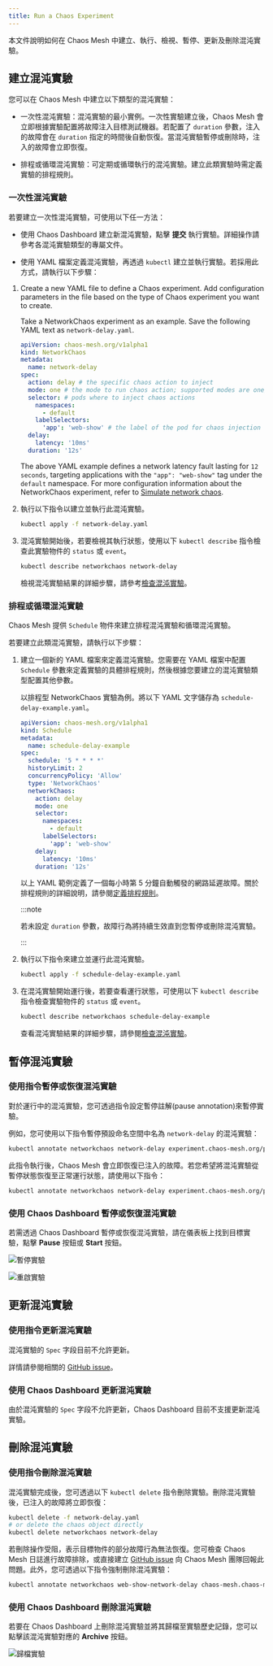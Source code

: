 ```yaml
---
title: Run a Chaos Experiment
---
```


本文件說明如何在 Chaos Mesh 中建立、執行、檢視、暫停、更新及刪除混沌實驗。

## 建立混沌實驗

您可以在 Chaos Mesh 中建立以下類型的混沌實驗：

- 一次性混沌實驗：混沌實驗的最小實例。一次性實驗建立後，Chaos Mesh 會立即根據實驗配置將故障注入目標測試機器。若配置了 `duration` 參數，注入的故障會在 `duration` 指定的時間後自動恢復。當混沌實驗暫停或刪除時，注入的故障會立即恢復。

- 排程或循環混沌實驗：可定期或循環執行的混沌實驗。建立此類實驗時需定義實驗的排程規則。

### 一次性混沌實驗

若要建立一次性混沌實驗，可使用以下任一方法：

- 使用 Chaos Dashboard 建立新混沌實驗，點擊 **提交** 執行實驗。詳細操作請參考各混沌實驗類型的專屬文件。

- 使用 YAML 檔案定義混沌實驗，再透過 `kubectl` 建立並執行實驗。若採用此方式，請執行以下步驟：

1. Create a new YAML file to define a Chaos experiment. Add configuration parameters in the file based on the type of Chaos experiment you want to create.

   Take a NetworkChaos experiment as an example. Save the following YAML text as `network-delay.yaml`.

   ```yaml
   apiVersion: chaos-mesh.org/v1alpha1
   kind: NetworkChaos
   metadata:
     name: network-delay
   spec:
     action: delay # the specific chaos action to inject
     mode: one # the mode to run chaos action; supported modes are one/all/fixed/fixed-percent/random-max-percent
     selector: # pods where to inject chaos actions
       namespaces:
         - default
       labelSelectors:
         'app': 'web-show' # the label of the pod for chaos injection
     delay:
       latency: '10ms'
     duration: '12s'
   ```

   The above YAML example defines a network latency fault lasting for `12 seconds`, targeting applications with the `"app": "web-show"` tag under the `default` namespace. For more configuration information about the NetworkChaos experiment, refer to [Simulate network chaos](simulate-network-chaos-on-kubernetes.md).

2. 執行以下指令以建立並執行此混沌實驗。

   ```sh
   kubectl apply -f network-delay.yaml
   ```

3. 混沌實驗開始後，若要檢視其執行狀態，使用以下 `kubectl describe` 指令檢查此實驗物件的 `status` 或 `event`。

   ```sh
   kubectl describe networkchaos network-delay
   ```

   檢視混沌實驗結果的詳細步驟，請參考[檢查混沌實驗](inspect-chaos-experiments.md)。

### 排程或循環混沌實驗

Chaos Mesh 提供 `Schedule` 物件來建立排程混沌實驗和循環混沌實驗。

若要建立此類混沌實驗，請執行以下步驟：

1. 建立一個新的 YAML 檔案來定義混沌實驗。您需要在 YAML 檔案中配置 `Schedule` 參數來定義實驗的具體排程規則，然後根據您要建立的混沌實驗類型配置其他參數。

   以排程型 NetworkChaos 實驗為例。將以下 YAML 文字儲存為 `schedule-delay-example.yaml`。

   ```yaml
   apiVersion: chaos-mesh.org/v1alpha1
   kind: Schedule
   metadata:
     name: schedule-delay-example
   spec:
     schedule: '5 * * * *'
     historyLimit: 2
     concurrencyPolicy: 'Allow'
     type: 'NetworkChaos'
     networkChaos:
       action: delay
       mode: one
       selector:
         namespaces:
           - default
         labelSelectors:
           'app': 'web-show'
       delay:
         latency: '10ms'
       duration: '12s'
   ```

   以上 YAML 範例定義了一個每小時第 5 分鐘自動觸發的網路延遲故障。關於排程規則的詳細說明，請參閱[定義排程規則](define-scheduling-rules.md)。

   :::note

   若未設定 `duration` 參數，故障行為將持續生效直到您暫停或刪除混沌實驗。

   :::

2. 執行以下指令來建立並運行此混沌實驗。

   ```sh
   kubectl apply -f schedule-delay-example.yaml
   ```

3. 在混沌實驗開始運行後，若要查看運行狀態，可使用以下 `kubectl describe` 指令檢查實驗物件的 `status` 或 `event`。

   ```sh
   kubectl describe networkchaos schedule-delay-example
   ```

   查看混沌實驗結果的詳細步驟，請參閱[檢查混沌實驗](inspect-chaos-experiments.md)。

## 暫停混沌實驗

### 使用指令暫停或恢復混沌實驗

對於運行中的混沌實驗，您可透過指令設定暫停註解(pause annotation)來暫停實驗。

例如，您可使用以下指令暫停預設命名空間中名為 `network-delay` 的混沌實驗：

```sh
kubectl annotate networkchaos network-delay experiment.chaos-mesh.org/pause=true
```

此指令執行後，Chaos Mesh 會立即恢復已注入的故障。若您希望將混沌實驗從暫停狀態恢復至正常運行狀態，請使用以下指令：

```sh
kubectl annotate networkchaos network-delay experiment.chaos-mesh.org/pause-
```

### 使用 Chaos Dashboard 暫停或恢復混沌實驗

若需透過 Chaos Dashboard 暫停或恢復混沌實驗，請在儀表板上找到目標實驗，點擊 **Pause** 按鈕或 **Start** 按鈕。

![暫停實驗](img/pause.png)

![重啟實驗](img/restart.png)

## 更新混沌實驗

### 使用指令更新混沌實驗

混沌實驗的 `Spec` 字段目前不允許更新。

詳情請參閱相關的 [GitHub issue](https://github.com/chaos-mesh/chaos-mesh/issues/2227)。

### 使用 Chaos Dashboard 更新混沌實驗

由於混沌實驗的 `Spec` 字段不允許更新，Chaos Dashboard 目前不支援更新混沌實驗。

## 刪除混沌實驗

### 使用指令刪除混沌實驗

混沌實驗完成後，您可透過以下 `kubectl delete` 指令刪除實驗。刪除混沌實驗後，已注入的故障將立即恢復：

```sh
kubectl delete -f network-delay.yaml
# or delete the chaos object directly
kubectl delete networkchaos network-delay
```

若刪除操作受阻，表示目標物件的部分故障行為無法恢復。您可檢查 Chaos Mesh 日誌進行故障排除，或直接建立 [GitHub issue](https://github.com/pingcap/chaos-mesh/issues) 向 Chaos Mesh 團隊回報此問題。此外，您可透過以下指令強制刪除混沌實驗：

```sh
kubectl annotate networkchaos web-show-network-delay chaos-mesh.chaos-mesh.org/cleanFinalizer=forced
```

### 使用 Chaos Dashboard 刪除混沌實驗

若要在 Chaos Dashboard 上刪除混沌實驗並將其歸檔至實驗歷史記錄，您可以點擊該混沌實驗對應的 **Archive** 按鈕。

![歸檔實驗](img/archive.png)